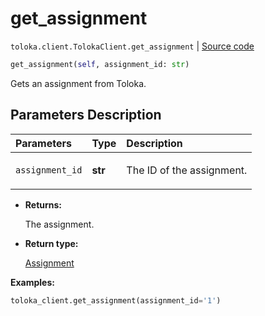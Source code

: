 # get_assignment
`toloka.client.TolokaClient.get_assignment` | [Source code](https://github.com/Toloka/toloka-kit/blob/v1.1.4/src/client/__init__.py#L690)

```python
get_assignment(self, assignment_id: str)
```

Gets an assignment from Toloka.

## Parameters Description

| Parameters | Type | Description |
| :----------| :----| :-----------|
`assignment_id`|**str**|<p>The ID of the assignment.</p>

* **Returns:**

  The assignment.

* **Return type:**

  [Assignment](toloka.client.assignment.Assignment.md)

**Examples:**


```python
toloka_client.get_assignment(assignment_id='1')
```
